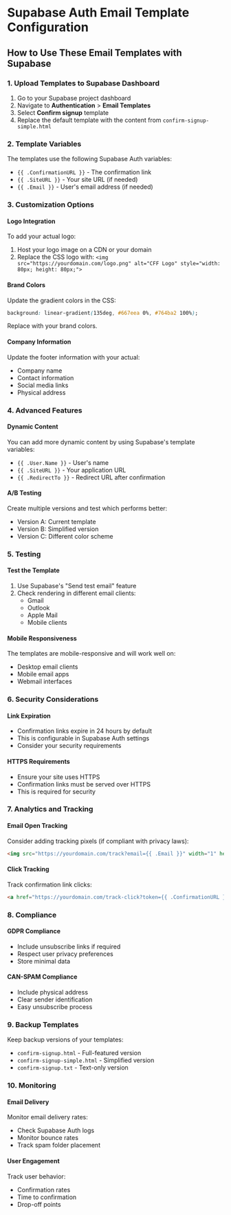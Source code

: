 # Supabase Auth Email Template Configuration

## How to Use These Email Templates with Supabase

### 1. Upload Templates to Supabase Dashboard

1. Go to your Supabase project dashboard
2. Navigate to **Authentication** > **Email Templates**
3. Select **Confirm signup** template
4. Replace the default template with the content from `confirm-signup-simple.html`

### 2. Template Variables

The templates use the following Supabase Auth variables:
- `{{ .ConfirmationURL }}` - The confirmation link
- `{{ .SiteURL }}` - Your site URL (if needed)
- `{{ .Email }}` - User's email address (if needed)

### 3. Customization Options

#### Logo Integration
To add your actual logo:
1. Host your logo image on a CDN or your domain
2. Replace the CSS logo with: `<img src="https://yourdomain.com/logo.png" alt="CFF Logo" style="width: 80px; height: 80px;">`

#### Brand Colors
Update the gradient colors in the CSS:
```css
background: linear-gradient(135deg, #667eea 0%, #764ba2 100%);
```
Replace with your brand colors.

#### Company Information
Update the footer information with your actual:
- Company name
- Contact information
- Social media links
- Physical address

### 4. Advanced Features

#### Dynamic Content
You can add more dynamic content by using Supabase's template variables:
- `{{ .User.Name }}` - User's name
- `{{ .SiteURL }}` - Your application URL
- `{{ .RedirectTo }}` - Redirect URL after confirmation

#### A/B Testing
Create multiple versions and test which performs better:
- Version A: Current template
- Version B: Simplified version
- Version C: Different color scheme

### 5. Testing

#### Test the Template
1. Use Supabase's "Send test email" feature
2. Check rendering in different email clients:
   - Gmail
   - Outlook
   - Apple Mail
   - Mobile clients

#### Mobile Responsiveness
The templates are mobile-responsive and will work well on:
- Desktop email clients
- Mobile email apps
- Webmail interfaces

### 6. Security Considerations

#### Link Expiration
- Confirmation links expire in 24 hours by default
- This is configurable in Supabase Auth settings
- Consider your security requirements

#### HTTPS Requirements
- Ensure your site uses HTTPS
- Confirmation links must be served over HTTPS
- This is required for security

### 7. Analytics and Tracking

#### Email Open Tracking
Consider adding tracking pixels (if compliant with privacy laws):
```html
<img src="https://yourdomain.com/track?email={{ .Email }}" width="1" height="1" style="display:none;">
```

#### Click Tracking
Track confirmation link clicks:
```html
<a href="https://yourdomain.com/track-click?token={{ .ConfirmationURL }}">Confirm Account</a>
```

### 8. Compliance

#### GDPR Compliance
- Include unsubscribe links if required
- Respect user privacy preferences
- Store minimal data

#### CAN-SPAM Compliance
- Include physical address
- Clear sender identification
- Easy unsubscribe process

### 9. Backup Templates

Keep backup versions of your templates:
- `confirm-signup.html` - Full-featured version
- `confirm-signup-simple.html` - Simplified version
- `confirm-signup.txt` - Text-only version

### 10. Monitoring

#### Email Delivery
Monitor email delivery rates:
- Check Supabase Auth logs
- Monitor bounce rates
- Track spam folder placement

#### User Engagement
Track user behavior:
- Confirmation rates
- Time to confirmation
- Drop-off points

